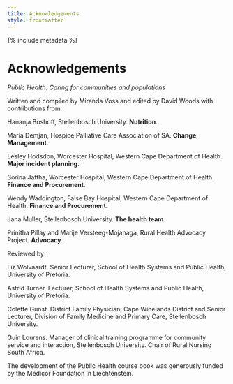 ```yaml
---
title: Acknowledgements
style: frontmatter
---
```


{% include metadata %}

# Acknowledgements

*Public Health: Caring for communities and populations* 

Written and compiled by Miranda Voss and edited by David Woods with contributions from:
  
Hananja Boshoff, Stellenbosch University. **Nutrition**. 

Maria Demjan, Hospice Palliative Care Association of SA. **Change Management**. 

Lesley Hodsdon, Worcester Hospital, Western Cape Department of Health. **Major incident planning**.

Sorina Jaftha, Worcester Hospital, Western Cape Department of Health. **Finance and Procurement**. 

Wendy Waddington, False Bay Hospital, Western Cape Department of Health.
**Finance and Procurement**.

Jana Muller, Stellenbosch University. **The health team**. 

Prinitha Pillay and Marije Versteeg-Mojanaga, Rural Health Advocacy Project. **Advocacy**.

Reviewed by: 

Liz Wolvaardt. Senior Lecturer, School of Health Systems and Public Health, University of Pretoria.

Astrid Turner. Lecturer, School of Health Systems and Public Health, University of Pretoria.

Colette Gunst. District Family Physician, Cape Winelands District and Senior Lecturer, Division of Family Medicine and Primary Care, Stellenbosch University.

Guin Lourens. Manager of clinical training programme for community service and interaction, Stellenbosch University. Chair of Rural Nursing South Africa.

The development of the Public Health course book was generously funded by the Medicor Foundation in Liechtenstein. 